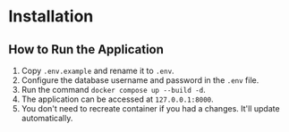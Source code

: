 # Installation
## How to Run the Application
1. Copy ```.env.example``` and rename it to ```.env```.
2. Configure the database username and password in the ```.env``` file.
3. Run the command ```docker compose up --build -d```.
4. The application can be accessed at ```127.0.0.1:8000```.
5. You don't need to recreate container if you had a changes. It'll update automatically.